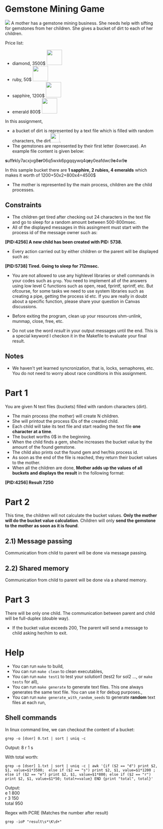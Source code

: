 # Gemstone Mining Game 
<img src="https://www.marengocave.com/assets/gemstoneB_800x534-30.jpeg" />
A mother has a gemstone mining business. She needs help with sifting for gemstones from her children. She gives a bucket of dirt to each of her children. 

Price list:
- diamond, 3500$ <img src="https://i.dlpng.com/static/png/5199274-diamond-png-download-10241024-free-transparent-minecraft-png-minecraft-diamond-png-900_900_preview.png" width="50" />
- ruby, 50$ <img src="https://vignette.wikia.nocookie.net/minecraftfanfictions/images/a/a9/Ruby.png/revision/latest?cb=20120803041131" width="50" />
- sapphire, 1200$ <img src="https://www.tynker.com/minecraft/api/item?id=5a501d3e76f29325548b468d&w=400&h=400&width=400&height=400&mode=contain&format=jpg&quality=75&cache=max&v=1515199806" width="50" />
- emerald 800$ <img src="https://p7.hiclipart.com/preview/867/644/1013/minecraft-roblox-diamond-video-game-emerald-stone-png-transparent-images.jpg" width="50" />

In this assignment, 
- a bucket of dirt is represented by a text file which is filled with random characters, the dirt<img src="https://emojipedia-us.s3.dualstack.us-west-1.amazonaws.com/thumbs/160/google/263/bucket_1faa3.png" width="30" />. 
- The gemstones are represented by their first letter (lowercase). An example file content is given below:


**s**uff**r**kly7acxjvg8**er**06q5wxk6pgqqywq4q**e**y0eafdwc9**e**4w9**e**

In this sample bucket there are **1 sapphire, 2 rubies, 4 emeralds** which makes it worth of 1200+50x2+800x4=4500$  

- The mother is represented by the main process, children are the child processes. 
## Constraints
- The children get tired after checking out 24 characters in the text file and go to sleep for a random amount between 500-800msec.
- All of the displayed messages in this assingment must start with the process id of the message owner such as:

**[PID:4256] A new child has been created with PID: 5738.** 

- Every action carried out by either children or the parent will be displayed such as:

**[PID:5738] Tired. Going to sleep for 712msec.**

- You are not allowed to use any highlevel libraries or shell commands in your codes such as `grep`. You need to implement all of the answers using low level C functions such as open, read, fprintf, sprintf, etc. But ofcourse, for some tasks we need to use system libraries such as creating a pipe, getting the process id etc. If you are really in doubt about a specific function, please share your question in Canvas discussions.

- Before exiting the program, clean up your resources shm-unlink, munmap, close, free, etc.

- Do not use the word *result* in your output messages until the end. This is a special keyword I checkon it in the Makefile to evaluate your final result. 
## Notes
- We haven't yet learned syncronization, that is, locks, semaphores, etc. You do not need to worry about race conditions in this assignment.

# Part 1
You are given N text files (buckets) filled with random characters (dirt). 
- The main process (the mother) will create N children.
- She will printout the process IDs of the created child.
- Each child will take its text file and start reading the text file **one character at a time**. 
- The bucket worths 0$ in the beginning. 
- When the child finds a gem, she/he increases the bucket value by the amount of the found gemstone.
- The child also prints out the found gem and her/his process id.
- As soon as the end of the file is reached, they return their bucket values to the mother.
- When all the children are done, **Mother adds up the values of all buckets and displays the result** in the following format:

**[PID:4256] Result 7250**


# Part 2
This time, the children will not calculate the bucket values. **Only the mother will do the bucket value calculation**. Children will only **send the gemstone to the mother as soon as it is found**.

## 2.1) Message passing
Communication from child to parent will be done via message passing.

## 2.2) Shared memory
Communication from child to parent will be done via a shared memory.

# Part 3
There will be only one child. The communication between parent and child will be full-duplex (double way).
- If the bucket value exceeds 200, The parent will send a message to child asking her/him to exit.

# Help
- You can run ```make``` to build,
- You can run ```make clean``` to clean executables,
- You can run ```make test1``` to test your solution1 (test2 for sol2 ..., or ```make tests``` for all),
- You can run ```make generate``` to generate text files. This one always generates the same text file. You can use it for debug purposes.,
- You can run ```make generate_with_random_seeds``` to generate **random** text files at each run,

## Shell commands
In linux command line, we can checkout the content of a bucket:

```Shell
grep -o [dser] 0.txt | sort | uniq -c 
```  

Output:
      8 r
      1 s

With total worth:

```Shell
grep -o [dser] 1.txt | sort | uniq -c | awk '{if ($2 == "d") print $2, $1, value=$1*3500;  else if ($2 == "s") print $2, $1, value=$1*1200 ; else if ($2 == "e") print $2, $1, value=$1*800; else if ($2 == "r") print $2, $1, value=$1*50; total+=value} END {print "total", total}' 
```   

Output:  
e 1 800  
r 3 150  
total 950  

Regex with PCRE (Matches the number after result)

```Shell
grep -ioP "result\s*\K\d+"
```

